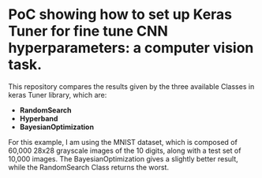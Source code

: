 # PoC showing how to set up Keras Tuner for fine tune CNN hyperparameters: a computer vision task.

This repository compares the results given by the three available Classes in keras Tuner library, which are: 

 - **RandomSearch**
 - **Hyperband**
 - **BayesianOptimization**

For this example, I am using the MNIST dataset, which is composed of 60,000 28x28 grayscale images of the 10 digits, along with a test set of 10,000 images. The BayesianOptimization gives a slightly better result, while the RandomSearch Class returns the worst.

